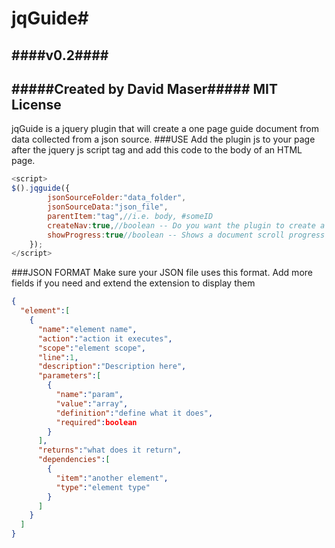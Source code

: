 # jqGuide#
####v0.2####
---
#####Created by David Maser#####
MIT License
---

jqGuide is a jquery plugin that will  create a one page guide document from data collected from a json source.
###USE
Add the plugin js to your page after the jquery js script tag and add this code to the body of an HTML page.
```javascript
<script>
$().jqguide({
        jsonSourceFolder:"data_folder",
        jsonSourceData:"json_file",
        parentItem:"tag",//i.e. body, #someID
        createNav:true,//boolean -- Do you want the plugin to create a left nav of all the items
        showProgress:true//boolean -- Shows a document scroll progress bar. Useful if you have a lot of data
    });
</script>
```
###JSON FORMAT
Make sure your JSON file uses this format. Add more fields if you need and extend the extension to display them
```json
{
  "element":[
    {
      "name":"element name",
      "action":"action it executes",
      "scope":"element scope",
      "line":1,
      "description":"Description here",
      "parameters":[
        {
          "name":"param",
          "value":"array",
          "definition":"define what it does",
          "required":boolean
        }
      ],
      "returns":"what does it return",
      "dependencies":[
        {
          "item":"another element",
          "type":"element type"
        }
      ]
    }
  ]
}
```

